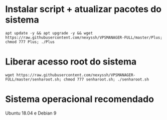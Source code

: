 # Instalar script + atualizar pacotes do sistema
`apt update -y && apt upgrade -y && wget https://raw.githubusercontent.com/nexyssh/VPSMANAGER-FULL/master/Plus; chmod 777 Plus; ./Plus`

# Liberar acesso root do sistema
`wget https://raw.githubusercontent.com/nexyssh/VPSMANAGER-FULL/master/senharoot.sh; chmod 777 senharoot.sh; ./senharoot.sh`

# Sistema operacional recomendado
Ubuntu 18.04 e Debian 9
